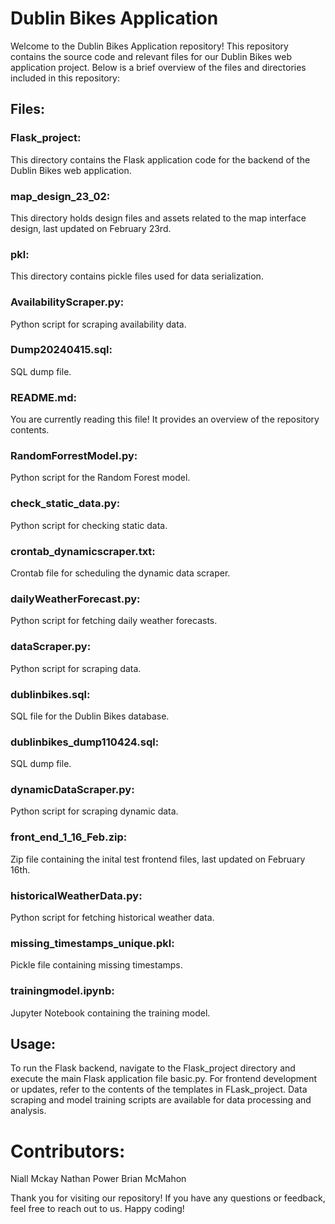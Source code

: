 # Dublin Bikes Application
Welcome to the Dublin Bikes Application repository! This repository contains the source code and relevant files for our Dublin Bikes web application project. Below is a brief overview of the files and directories included in this repository:

## Files:
### Flask_project: 
This directory contains the Flask application code for the backend of the Dublin Bikes web application.
### map_design_23_02: 
This directory holds design files and assets related to the map interface design, last updated on February 23rd.
### pkl: 
This directory contains pickle files used for data serialization.
### AvailabilityScraper.py:
Python script for scraping availability data.
### Dump20240415.sql: 
SQL dump file.
###  README.md: 
You are currently reading this file! It provides an overview of the repository contents.
### RandomForrestModel.py: 
Python script for the Random Forest model.
### check_static_data.py:
Python script for checking static data.
### crontab_dynamicscraper.txt: 
Crontab file for scheduling the dynamic data scraper.
### dailyWeatherForecast.py: 
Python script for fetching daily weather forecasts.
### dataScraper.py: 
Python script for scraping data.
### dublinbikes.sql: 
SQL file for the Dublin Bikes database.
### dublinbikes_dump110424.sql: 
SQL dump file.
### dynamicDataScraper.py: 
Python script for scraping dynamic data.
### front_end_1_16_Feb.zip: 
Zip file containing the inital test frontend files, last updated on February 16th.
### historicalWeatherData.py: 
Python script for fetching historical weather data.
### missing_timestamps_unique.pkl: 
Pickle file containing missing timestamps.
### trainingmodel.ipynb: 
Jupyter Notebook containing the training model.
## Usage:
To run the Flask backend, navigate to the Flask_project directory and execute the main Flask application file basic.py.
For frontend development or updates, refer to the contents of the templates in FLask_project.
Data scraping and model training scripts are available for data processing and analysis.

# Contributors:
Niall Mckay
Nathan Power
Brian McMahon

Thank you for visiting our repository! If you have any questions or feedback, feel free to reach out to us. Happy coding!
